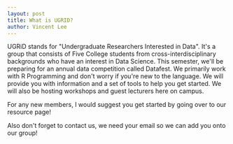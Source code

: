 ```yaml
---
layout: post
title: What is UGRID?
author: Vincent Lee
---
```


UGRiD stands for "Undergraduate Researchers Interested in Data". It's a group that consists of Five College students from cross-interdisciplinary backgrounds who have an interest in Data Science. This semester, we'll be preparing for an annual data competition called Datafest. We primarily work with R Programming and don't worry if you're new to the language. We will provide you with information and a set of tools to help you get started. We will also be hosting workshops and guest lecturers here on campus.

For any new members, I would suggest you get started by going over to our resource page! 

Also don't forget to contact us, we need your email so we can add you onto our group!
